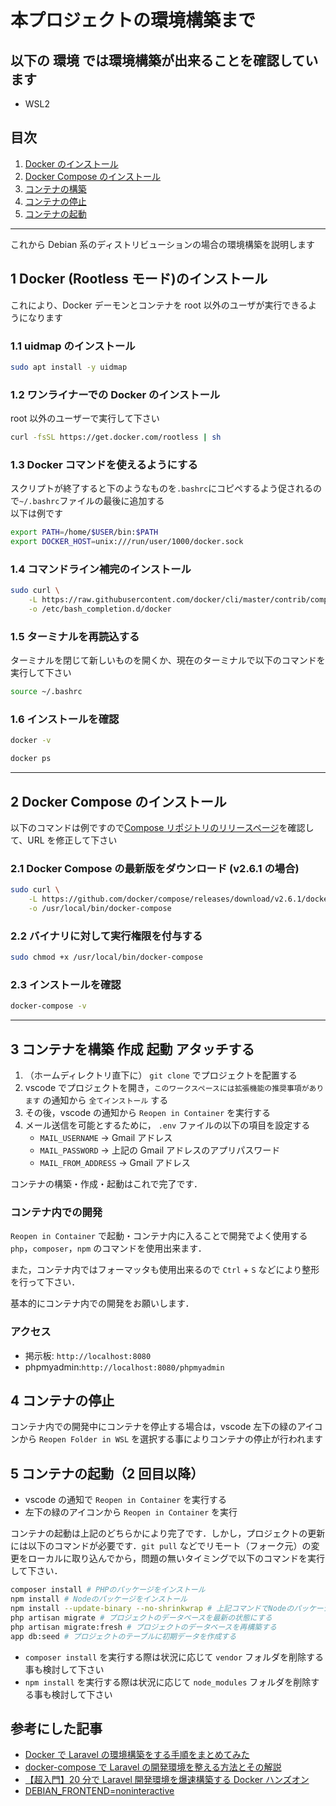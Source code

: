 # 本プロジェクトの環境構築まで

## 以下の 環境 では環境構築が出来ることを確認しています

-   WSL2

## 目次

1. [Docker のインストール](#1-docker-rootless-モードのインストール)
2. [Docker Compose のインストール](#2-docker-compose-のインストール)
3. [コンテナの構築](#3-コンテナを構築-作成-起動-アタッチする)
4. [コンテナの停止](#4-コンテナの停止)
5. [コンテナの起動](#5-コンテナの起動2-回目以降)

---

これから Debian 系のディストリビューションの場合の環境構築を説明します

## 1 Docker (Rootless モード)のインストール

これにより、Docker デーモンとコンテナを root 以外のユーザが実行できるようになります

### 1.1 uidmap のインストール

```bash
sudo apt install -y uidmap
```

### 1.2 ワンライナーでの Docker のインストール

root 以外のユーザーで実行して下さい

```bash
curl -fsSL https://get.docker.com/rootless | sh
```

### 1.3 Docker コマンドを使えるようにする

スクリプトが終了すると下のようなものを`.bashrc`にコピペするよう促されるので`~/.bashrc`ファイルの最後に追加する  
以下は例です

```bash
export PATH=/home/$USER/bin:$PATH
export DOCKER_HOST=unix:///run/user/1000/docker.sock
```

### 1.4 コマンドライン補完のインストール

```bash
sudo curl \
    -L https://raw.githubusercontent.com/docker/cli/master/contrib/completion/bash/docker \
    -o /etc/bash_completion.d/docker
```

### 1.5 ターミナルを再読込する

ターミナルを閉じて新しいものを開くか、現在のターミナルで以下のコマンドを実行して下さい

```bash
source ~/.bashrc
```

### 1.6 インストールを確認

```bash
docker -v
```

```bash
docker ps
```

---

## 2 Docker Compose のインストール

以下のコマンドは例ですので[Compose リポジトリのリリースページ](https://github.com/docker/compose/releases)を確認して、URL を修正して下さい

### 2.1 Docker Compose の最新版をダウンロード (v2.6.1 の場合)

```bash
sudo curl \
    -L https://github.com/docker/compose/releases/download/v2.6.1/docker-compose-`uname -s`-`uname -m` \
    -o /usr/local/bin/docker-compose
```

### 2.2 バイナリに対して実行権限を付与する

```bash
sudo chmod +x /usr/local/bin/docker-compose
```

### 2.3 インストールを確認

```bash
docker-compose -v
```

---

## 3 コンテナを構築 作成 起動 アタッチする

1. （ホームディレクトリ直下に） `git clone` でプロジェクトを配置する
2. vscode でプロジェクトを開き，`このワークスペースには拡張機能の推奨事項があります` の通知から `全てインストール` する
3. その後，vscode の通知から `Reopen in Container` を実行する
4. メール送信を可能とするために， `.env` ファイルの以下の項目を設定する
    - `MAIL_USERNAME` -> Gmail アドレス
    - `MAIL_PASSWORD` -> 上記の Gmail アドレスのアプリパスワード
    - `MAIL_FROM_ADDRESS` -> Gmail アドレス

コンテナの構築・作成・起動はこれで完了です．

### コンテナ内での開発

`Reopen in Container` で起動・コンテナ内に入ることで開発でよく使用する `php`，`composer`，`npm` のコマンドを使用出来ます．

また，コンテナ内ではフォーマッタも使用出来るので `Ctrl` + `S` などにより整形を行って下さい．

基本的にコンテナ内での開発をお願いします．

### アクセス

-   掲示板: `http://localhost:8080`
-   phpmyadmin:`http://localhost:8080/phpmyadmin`

## 4 コンテナの停止

コンテナ内での開発中にコンテナを停止する場合は，vscode 左下の緑のアイコンから `Reopen Folder in WSL` を選択する事によりコンテナの停止が行われます

## 5 コンテナの起動（2 回目以降）

-   vscode の通知で `Reopen in Container` を実行する
-   左下の緑のアイコンから `Reopen in Container` を実行

コンテナの起動は上記のどちらかにより完了です．しかし，プロジェクトの更新には以下のコマンドが必要です．`git pull` などでリモート（フォーク元）の変更をローカルに取り込んでから，問題の無いタイミングで以下のコマンドを実行して下さい．

```sh
composer install # PHPのパッケージをインストール
npm install # Nodeのパッケージをインストール
npm install --update-binary --no-shrinkwrap # 上記コマンドでNodeのパッケージインストールが失敗した場合
php artisan migrate # プロジェクトのデータベースを最新の状態にする
php artisan migrate:fresh # プロジェクトのデータベースを再構築する
app db:seed # プロジェクトのテーブルに初期データを作成する
```

-   `composer install` を実行する際は状況に応じて `vendor` フォルダを削除する事も検討して下さい
-   `npm install` を実行する際は状況に応じて `node_modules` フォルダを削除する事も検討して下さい

## 参考にした記事

-   [Docker で Laravel の環境構築をする手順をまとめてみた](https://www.engilaboo.com/how-to-use-docker-for-laravel/)
-   [docker-compose で Laravel の開発環境を整える方法とその解説](https://www.membersedge.co.jp/blog/laravel-development-environment-with-docker-compose/)
-   [【超入門】20 分で Laravel 開発環境を爆速構築する Docker ハンズオン](https://qiita.com/ucan-lab/items/56c9dc3cf2e6762672f4)
-   [DEBIAN_FRONTEND=noninteractive](https://zenn.dev/flyingbarbarian/scraps/1275681132babd)
